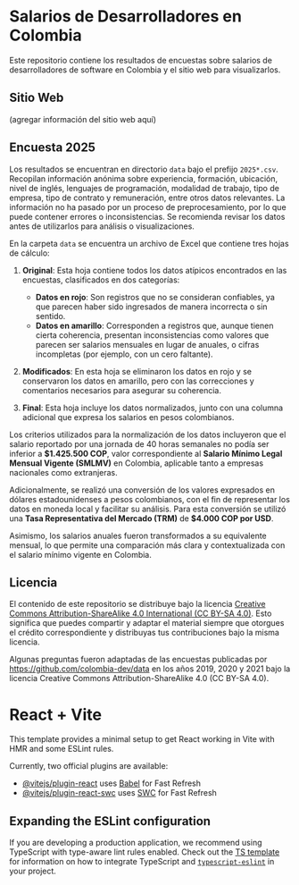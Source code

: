 # Salarios de Desarrolladores en Colombia
Este repositorio contiene los resultados de encuestas sobre salarios de desarrolladores de software en Colombia y el sitio web para visualizarlos.

## Sitio Web
(agregar información del sitio web aquí)

## Encuesta 2025
Los resultados se encuentran en directorio `data` bajo el prefijo `2025*.csv`. Recopilan información anónima sobre experiencia, formación, ubicación, nivel de inglés, lenguajes de programación, modalidad de trabajo, tipo de empresa, tipo de contrato y remuneración, entre otros datos relevantes. La información no ha pasado por un proceso de preprocesamiento, por lo que puede contener errores o inconsistencias. Se recomienda revisar los datos antes de utilizarlos para análisis o visualizaciones.

En la carpeta `data` se encuentra un archivo de Excel que contiene tres hojas de cálculo:

1. **Original**: Esta hoja contiene todos los datos atípicos encontrados en las encuestas, clasificados en dos categorías:
   - **Datos en rojo**: Son registros que no se consideran confiables, ya que parecen haber sido ingresados de manera incorrecta o sin sentido.
   - **Datos en amarillo**: Corresponden a registros que, aunque tienen cierta coherencia, presentan inconsistencias como valores que parecen ser salarios mensuales en lugar de anuales, o cifras incompletas (por ejemplo, con un cero faltante).

2. **Modificados**: En esta hoja se eliminaron los datos en rojo y se conservaron los datos en amarillo, pero con las correcciones y comentarios necesarios para asegurar su coherencia.

3. **Final**: Esta hoja incluye los datos normalizados, junto con una columna adicional que expresa los salarios en pesos colombianos.

Los criterios utilizados para la normalización de los datos incluyeron que el salario reportado por una jornada de 40 horas semanales no podía ser inferior a **$1.425.500 COP**, valor correspondiente al **Salario Mínimo Legal Mensual Vigente (SMLMV)** en Colombia, aplicable tanto a empresas nacionales como extranjeras.

Adicionalmente, se realizó una conversión de los valores expresados en dólares estadounidenses a pesos colombianos, con el fin de representar los datos en moneda local y facilitar su análisis. Para esta conversión se utilizó una **Tasa Representativa del Mercado (TRM)** de **$4.000 COP por USD**.

Asimismo, los salarios anuales fueron transformados a su equivalente mensual, lo que permite una comparación más clara y contextualizada con el salario mínimo vigente en Colombia.


## Licencia

El contenido de este repositorio se distribuye bajo la licencia [Creative Commons Attribution-ShareAlike 4.0 International (CC BY-SA 4.0)](https://creativecommons.org/licenses/by-sa/4.0/). Esto significa que puedes compartir y adaptar el material siempre que otorgues el crédito correspondiente y distribuyas tus contribuciones bajo la misma licencia.

Algunas preguntas fueron adaptadas de las encuestas publicadas por https://github.com/colombia-dev/data en los años 2019, 2020 y 2021 bajo la licencia Creative Commons Attribution-ShareAlike 4.0 (CC BY-SA 4.0).

# React + Vite

This template provides a minimal setup to get React working in Vite with HMR and some ESLint rules.

Currently, two official plugins are available:

- [@vitejs/plugin-react](https://github.com/vitejs/vite-plugin-react/blob/main/packages/plugin-react) uses [Babel](https://babeljs.io/) for Fast Refresh
- [@vitejs/plugin-react-swc](https://github.com/vitejs/vite-plugin-react/blob/main/packages/plugin-react-swc) uses [SWC](https://swc.rs/) for Fast Refresh

## Expanding the ESLint configuration

If you are developing a production application, we recommend using TypeScript with type-aware lint rules enabled. Check out the [TS template](https://github.com/vitejs/vite/tree/main/packages/create-vite/template-react-ts) for information on how to integrate TypeScript and [`typescript-eslint`](https://typescript-eslint.io) in your project.
